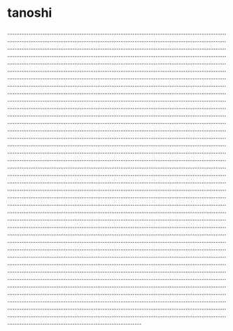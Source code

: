 # tanoshi
................................................................................................................................................................................................................................................................................................................................................................................................................................................................................................................................................................................................................................................................................................................................................................................................................................................................................................................................................................................................................................................................................................................................................................................................................................................................................................................................................................................................................................................................................................................................................................................................................................................................................................................................................................................................................................................................................................................................................................................................................................................................................................................................................................................................................................................................................................................................................................................................................................................................................................................................................................................................................................................................................................................................................................................................................................................................................................................................................................................................................................................................................................................................................................................................................................................................................................................................................................................................................................................................................................................................................................................................................................................................................................................................................................................................................................................................................................................................................................................................................................................................................................................................................................................................................................................................................................................................................................................................................................................................................................................................................................................................................................................................................................................................................................................................................................................................................................................................................................................................................................................................................................................